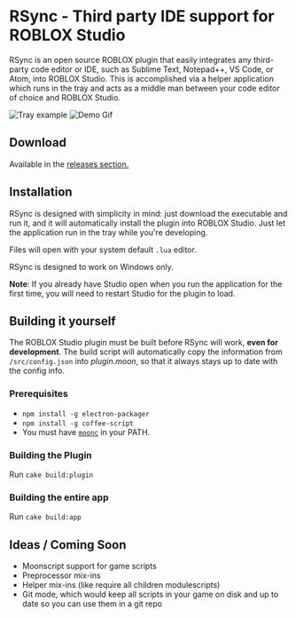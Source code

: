 # RSync - Third party IDE support for ROBLOX Studio
RSync is an open source ROBLOX plugin that easily integrates any third-party code editor or IDE, such as Sublime Text, Notepad++, VS Code, or Atom, into ROBLOX Studio. This is accomplished via a helper application which runs in the tray and acts as a middle man between your code editor of choice and ROBLOX Studio. 

![Tray example](https://i.imgur.com/lqhr2sx.png)
![Demo Gif](https://i.imgur.com/z9oeWaF.gif)

## Download
Available in the [releases section.](https://github.com/evaera/RSync/releases/latest)

## Installation 
RSync is designed with simplicity in mind: just download the executable and run it, and it will automatically install the plugin into ROBLOX Studio. Just let the application run in the tray while you're developing. 

Files will open with your system default `.lua` editor.

RSync is designed to work on Windows only.

**Note**: If you already have Studio open when you run the application for the first time, you will need to restart Studio for the plugin to load.

## Building it yourself
The ROBLOX Studio plugin must be built before RSync will work, **even for development**. The build script will automatically copy the information from `/src/config.json` into *plugin.moon*, so that it always stays up to date with the config info.

### Prerequisites 
- `npm install -g electron-packager`
- `npm install -g coffee-script`
- You must have [`moonc`](http://moonscript.org/) in your PATH.

### Building the Plugin
Run `cake build:plugin`

### Building the entire app
Run `cake build:app`

## Ideas / Coming Soon
- Moonscript support for game scripts
- Preprocessor mix-ins
- Helper mix-ins (like require all children modulescripts)
- Git mode, which would keep all scripts in your game on disk and up to date so you can use them in a git repo

